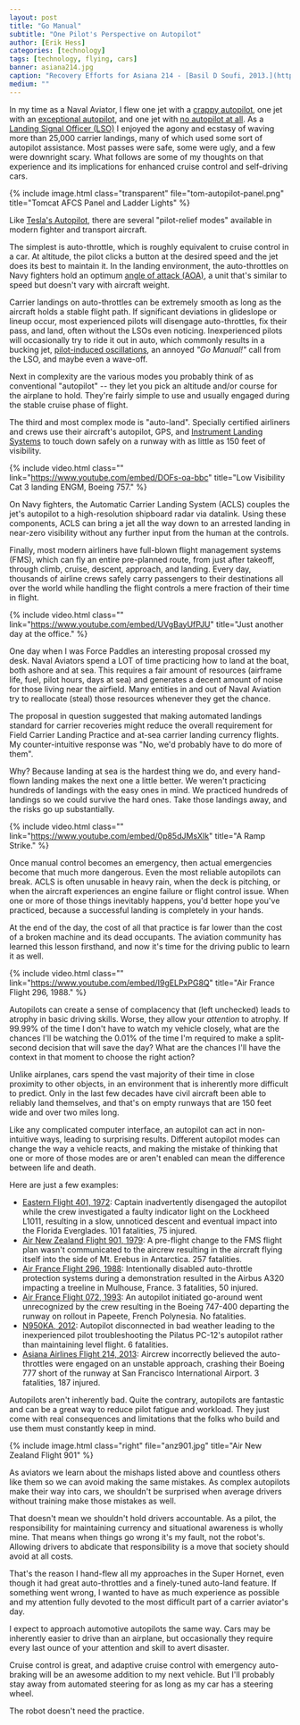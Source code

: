 ```yaml
---
layout: post
title: "Go Manual"
subtitle: "One Pilot's Perspective on Autopilot"
author: [Erik Hess]
categories: [technology]
tags: [technology, flying, cars]
banner: asiana214.jpg
caption: "Recovery Efforts for Asiana 214 - [Basil D Soufi, 2013.](https://en.wikipedia.org/wiki/File:Asiana_214_Wreckage_Removal_at_SFO.JPG)"
medium: ""
---
```


In my time as a Naval Aviator, I flew one jet with a [crappy autopilot](https://en.wikipedia.org/wiki/Grumman_F-14_Tomcat), one jet with an [exceptional autopilot](https://en.wikipedia.org/wiki/Boeing_F/A-18E/F_Super_Hornet), and one jet with [no autopilot at all](https://en.wikipedia.org/wiki/Northrop_F-5). As a [Landing Signal Officer (LSO)](https://en.wikipedia.org/wiki/Landing_Signal_Officer) I enjoyed the agony and ecstasy of waving more than 25,000 carrier landings, many of which used some sort of autopilot assistance. Most passes were safe, some were ugly, and a few were downright scary. What follows are some of my thoughts on that experience and its implications for enhanced cruise control and self-driving cars.

{% include image.html class="transparent" file="tom-autopilot-panel.png" title="Tomcat AFCS Panel and Ladder Lights" %}

Like [Tesla's Autopilot](https://marco.org/2016/07/06/tesla-autopilot), there are several "pilot-relief modes" available in modern fighter and transport aircraft.

The simplest is auto-throttle, which is roughly equivalent to cruise control in a car. At altitude, the pilot clicks a button at the desired speed and the jet does its best to maintain it. In the landing environment, the auto-throttles on Navy fighters hold an optimum [angle of attack (AOA)](http://themindfulbit.com/blog/angle-of-attack-and-ui), a unit that's similar to speed but doesn't vary with aircraft weight.

Carrier landings on auto-throttles can be extremely smooth as long as the aircraft holds a stable flight path. If significant deviations in glideslope or lineup occur, most experienced pilots will disengage auto-throttles, fix their pass, and land, often without the LSOs even noticing. Inexperienced pilots will occasionally try to ride it out in auto, which commonly results in a bucking jet, [pilot-induced oscillations](https://en.wikipedia.org/wiki/Pilot-induced_oscillation), an annoyed *"Go Manual!"* call from the LSO, and maybe even a wave-off.

Next in complexity are the various modes you probably think of as conventional "autopilot" -- they let you pick an altitude and/or course for the airplane to hold. They're fairly simple to use and usually engaged during the stable cruise phase of flight.

The third and most complex mode is "auto-land". Specially certified airliners and crews use their aircraft's autopilot, GPS, and [Instrument Landing Systems](https://en.wikipedia.org/wiki/Instrument_landing_system) to touch down safely on a runway with as little as 150 feet of visibility.

{% include video.html class="" link="https://www.youtube.com/embed/DOFs-oa-bbc" title="Low Visibility Cat 3 landing ENGM, Boeing 757." %}

On Navy fighters, the Automatic Carrier Landing System (ACLS) couples the jet's autopilot to a high-resolution shipboard radar via datalink. Using these components, ACLS can bring a jet all the way down to an arrested landing in near-zero visibility without any further input from the human at the controls.

Finally, most modern airliners have full-blown flight management systems (FMS), which can fly an entire pre-planned route, from just after takeoff, through climb, cruise, descent, approach, and landing. Every day, thousands of airline crews safely carry passengers to their destinations all over the world while handling the flight controls a mere fraction of their time in flight.

{% include video.html class="" link="https://www.youtube.com/embed/UVgBayUfPJU" title="Just another day at the office." %}

One day when I was Force Paddles an interesting proposal crossed my desk. Naval Aviators spend a LOT of time practicing how to land at the boat, both ashore and at sea. This requires a fair amount of resources (airframe life, fuel, pilot hours, days at sea) and generates a decent amount of noise for those living near the airfield. Many entities in and out of Naval Aviation try to reallocate (steal) those resources whenever they get the chance.

The proposal in question suggested that making automated landings standard for carrier recoveries might reduce the overall requirement for Field Carrier Landing Practice and at-sea carrier landing currency flights. My counter-intuitive response was "No, we'd probably have to do more of them".

Why? Because landing at sea is the hardest thing we do, and every hand-flown landing makes the next one a little better. We weren't practicing hundreds of landings with the easy ones in mind. We practiced hundreds of landings so we could survive the hard ones. Take those landings away, and the risks go up substantially.

{% include video.html class="" link="https://www.youtube.com/embed/0p85dJMsXIk" title="A Ramp Strike." %}

Once manual control becomes an emergency, then actual emergencies become that much more dangerous. Even the most reliable autopilots can break. ACLS is often unusable in heavy rain, when the deck is pitching, or when the aircraft experiences an engine failure or flight control issue. When one or more of those things inevitably happens, you'd better hope you've practiced, because a successful landing is completely in your hands.

At the end of the day, the cost of all that practice is far lower than the cost of a broken machine and its dead occupants. The aviation community has learned this lesson firsthand, and now it's time for the driving public to learn it as well.

{% include video.html class="" link="https://www.youtube.com/embed/I9gELPxPG8Q" title="Air France Flight 296, 1988." %}

Autopilots can create a sense of complacency that (left unchecked) leads to atrophy in basic driving skills. Worse, they allow your *attention* to atrophy. If 99.99% of the time I don't have to watch my vehicle closely, what are the chances I'll be watching the 0.01% of the time I'm required to make a split-second decision that will save the day? What are the chances I'll have the context in that moment to choose the right action?

Unlike airplanes, cars spend the vast majority of their time in close proximity to other objects, in an environment that is inherently more difficult to predict. Only in the last few decades have civil aircraft been able to reliably land themselves, and that's on empty runways that are 150 feet wide and over two miles long.

Like any complicated computer interface, an autopilot can act in non-intuitive ways, leading to surprising results. Different autopilot modes can change the way a vehicle reacts, and making the mistake of thinking that one or more of those modes are or aren't enabled can mean the difference between life and death.

Here are just a few examples:

* [Eastern Flight 401, 1972](https://en.wikipedia.org/wiki/Eastern_Air_Lines_Flight_401): Captain inadvertently disengaged the autopilot while the crew investigated a faulty indicator light on the Lockheed L1011, resulting in a slow, unnoticed descent and eventual impact into the Florida Everglades. 101 fatalities, 75 injured.
* [Air New Zealand Flight 901, 1979](https://en.wikipedia.org/wiki/Air_New_Zealand_Flight_901): A pre-flight change to the FMS flight plan wasn't communicated to the aircrew resulting in the aircraft flying itself into the side of Mt. Erebus in Antarctica. 257 fatalities.
* [Air France Flight 296, 1988](https://en.wikipedia.org/wiki/Air_France_Flight_296): Intentionally disabled auto-throttle protection systems during a demonstration resulted in the Airbus A320 impacting a treeline in Mulhouse, France. 3 fatalities, 50 injured.
* [Air France Flight 072, 1993](http://lessonslearned.faa.gov/ll_main.cfm?TabID=2&LLID=51&LLTypeID=2): An autopilot initiated go-around went unrecognized by the crew resulting in the Boeing 747-400 departing the runway on rollout in Papeete, French Polynesia. No fatalities.
* [N950KA, 2012](http://www.flyingmag.com/technique/accidents/pilatus-pc-12-crash-ntsb-points-surprising-cause): Autopilot disconnected in bad weather leading to the inexperienced pilot troubleshooting the Pilatus PC-12's autopilot rather than maintaining level flight. 6 fatalities.
* [Asiana Airlines Flight 214, 2013](https://en.wikipedia.org/wiki/Asiana_Airlines_Flight_214): Aircrew incorrectly believed the auto-throttles were engaged on an unstable approach, crashing their Boeing 777 short of the runway at San Francisco International Airport. 3 fatalities, 187 injured.

Autopilots aren't inherently bad. Quite the contrary, autopilots are fantastic and can be a great way to reduce pilot fatigue and workload. They just come with real consequences and limitations that the folks who build and use them must constantly keep in mind.

{% include image.html class="right" file="anz901.jpg" title="Air New Zealand Flight 901" %}

As aviators we learn about the mishaps listed above and countless others like them so we can avoid making the same mistakes. As complex autopilots make their way into cars, we shouldn't be surprised when average drivers without training make those mistakes as well.

That doesn't mean we shouldn't hold drivers accountable. As a pilot, the responsibility for maintaining currency and situational awareness is wholly mine. That means when things go wrong it's my fault, not the robot's. Allowing drivers to abdicate that responsibility is a move that society should avoid at all costs.

That's the reason I hand-flew all my approaches in the Super Hornet, even though it had great auto-throttles and a finely-tuned auto-land feature. If something went wrong, I wanted to have as much experience as possible and my attention fully devoted to the most difficult part of a carrier aviator's day.

I expect to approach automotive autopilots the same way. Cars may be inherently easier to drive than an airplane, but occasionally they require every last ounce of your attention and skill to avert disaster.

Cruise control is great, and adaptive cruise control with emergency auto-braking will be an awesome addition to my next vehicle. But I'll probably stay away from automated steering for as long as my car has a steering wheel.

The robot doesn't need the practice.

